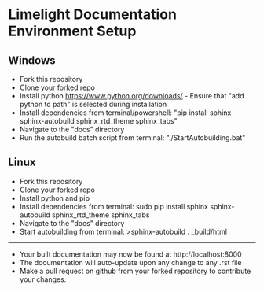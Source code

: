 # Limelight Documentation Environment Setup

## Windows
* Fork this repository
* Clone your forked repo
* Install python https://www.python.org/downloads/ - Ensure that "add python to path" is selected during installation
* Install dependencies from terminal/powershell: "pip install sphinx sphinx-autobuild sphinx_rtd_theme sphinx_tabs"
* Navigate to the "docs" directory
* Run the autobuild batch script from terminal: "./StartAutobuilding.bat"

## Linux
* Fork this repository
* Clone your forked repo
* Install python and pip
* Install dependencies from terminal: sudo pip install sphinx sphinx-autobuild sphinx_rtd_theme sphinx_tabs
* Navigate to the "docs" directory
* Start autobuilding from terminal: >sphinx-autobuild . _build/html

-------------------------

* Your built documentation may now be found at http://localhost:8000
* The documentation will auto-update upon any change to any .rst file
* Make a pull request on github from your forked repository to contribute your changes.

